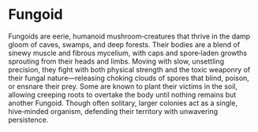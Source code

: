 # Fungoid

Fungoids are eerie, humanoid mushroom‑creatures that thrive in the damp gloom of caves, swamps, and deep forests. Their bodies are a blend of sinewy muscle and fibrous mycelium, with caps and spore‑laden growths sprouting from their heads and limbs. Moving with slow, unsettling precision, they fight with both physical strength and the toxic weaponry of their fungal nature—releasing choking clouds of spores that blind, poison, or ensnare their prey. Some are known to plant their victims in the soil, allowing creeping roots to overtake the body until nothing remains but another Fungoid. Though often solitary, larger colonies act as a single, hive‑minded organism, defending their territory with unwavering persistence.

